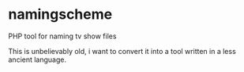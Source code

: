 # namingscheme
PHP tool for naming tv show files

This is unbelievably old, i want to convert it into a tool written in
a less ancient language.
